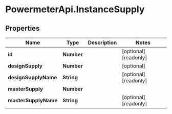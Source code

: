 # PowermeterApi.InstanceSupply

## Properties

Name | Type | Description | Notes
------------ | ------------- | ------------- | -------------
**id** | **Number** |  | [optional] [readonly] 
**designSupply** | **Number** |  | [optional] 
**designSupplyName** | **String** |  | [optional] [readonly] 
**masterSupply** | **Number** |  | 
**masterSupplyName** | **String** |  | [optional] [readonly] 


